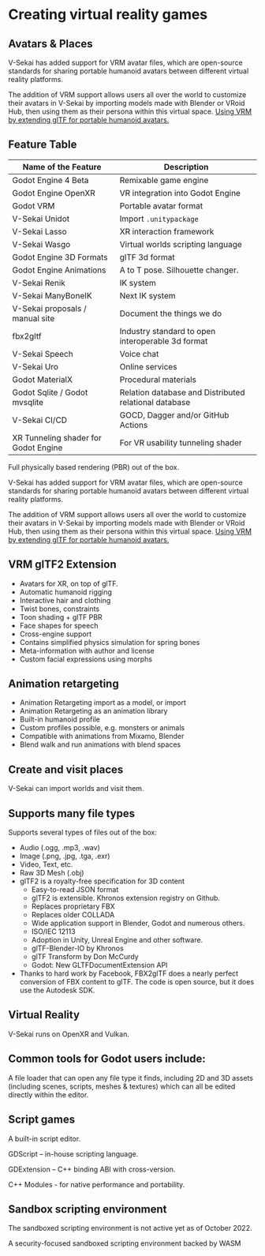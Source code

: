 # Creating virtual reality games

## Avatars & Places

V-Sekai has added support for VRM avatar files, which are open-source standards for sharing portable humanoid avatars between different virtual reality platforms.

The addition of VRM support allows users all over the world to customize their avatars in V-Sekai by importing models made with Blender or VRoid Hub, then using them as their persona within this virtual space.
[Using VRM by extending glTF for portable humanoid avatars.](https://www.khronos.org/assets/uploads/developers/presentations/VRM-Extending-glTF-for-Portable-Humanoid-Avatars_SIGGRAPH-Asia_Nov19.pdf)

## Feature Table

| Name of the Feature                  | Description                                           |
| ------------------------------------ | ----------------------------------------------------- |
| Godot Engine 4 Beta                  | Remixable game engine                                 |
| Godot Engine OpenXR                  | VR integration into Godot Engine                      |
| Godot VRM                            | Portable avatar format                                |
| V-Sekai Unidot                       | Import `.unitypackage`                                |
| V-Sekai Lasso                        | XR interaction framework                              |
| V-Sekai Wasgo                        | Virtual worlds scripting language                     |
| Godot Engine 3D Formats              | glTF 3d format                                        |
| Godot Engine Animations              | A to T pose. Silhouette changer.                      |
| V-Sekai Renik                        | IK system                                             |
| V-Sekai ManyBoneIK                   | Next IK system                                        |
| V-Sekai proposals / manual site      | Document the things we do                             |
| fbx2gltf                             | Industry standard to open interoperable 3d format     |
| V-Sekai Speech                       | Voice chat                                            |
| V-Sekai Uro                          | Online services                                       |
| Godot MaterialX                      | Procedural materials                                  |
| Godot Sqlite / Godot mvsqlite        | Relation database and Distributed relational database |
| V-Sekai CI/CD                        | GOCD, Dagger and/or GitHub Actions                    |
| XR Tunneling shader for Godot Engine | For VR usability tunneling shader                     |

Full physically based rendering (PBR) out of the box.

V-Sekai has added support for VRM avatar files, which are open-source standards for sharing portable humanoid avatars between different virtual reality platforms.

The addition of VRM support allows users all over the world to customize their avatars in V-Sekai by importing models made with Blender or VRoid Hub, then using them as their persona within this virtual space.
[Using VRM by extending glTF for portable humanoid avatars.](https://www.khronos.org/assets/uploads/developers/presentations/VRM-Extending-glTF-for-Portable-Humanoid-Avatars_SIGGRAPH-Asia_Nov19.pdf)

## VRM glTF2 Extension

- Avatars for XR, on top of glTF.
- Automatic humanoid rigging
- Interactive hair and clothing
- Twist bones, constraints
- Toon shading + glTF PBR
- Face shapes for speech
- Cross-engine support
- Contains simplified physics simulation for spring bones
- Meta-information with author and license
- Custom facial expressions using morphs

## Animation retargeting

- Animation Retargeting import as a model, or import
- Animation Retargeting as an animation library
- Built-in humanoid profile
- Custom profiles possible, e.g. monsters or animals
- Compatible with animations from Mixamo, Blender
- Blend walk and run animations with blend spaces

## Create and visit places

V-Sekai can import worlds and visit them.

## Supports many file types

Supports several types of files out of the box:

- Audio (.ogg, .mp3, .wav)
- Image (.png, .jpg, .tga, .exr)
- Video, Text, etc.
- Raw 3D Mesh (.obj)
- glTF2 is a royalty-free specification for 3D content
  - Easy-to-read JSON format
  - glTF2 is extensible. Khronos extension registry on Github.
  - Replaces proprietary FBX
  - Replaces older COLLADA
  - Wide application support in Blender, Godot and numerous others.
  - ISO/IEC 12113
  - Adoption in Unity, Unreal Engine and other software.
  - glTF-Blender-IO by Khronos
  - glTF Transform by Don McCurdy
  - Godot: New GLTFDocumentExtension API
- Thanks to hard work by Facebook, FBX2glTF does a nearly perfect conversion of FBX content to glTF. The code is open source, but it does use the Autodesk SDK.

## Virtual Reality

V-Sekai runs on OpenXR and Vulkan.

## Common tools for Godot users include:

A file loader that can open any file type it finds, including 2D and 3D assets (including scenes, scripts, meshes & textures) which can all be edited directly within the editor.

## Script games

A built-in script editor.

GDScript – in-house scripting language.

GDExtension – C++ binding ABI with cross-version.

C++ Modules - for native performance and portability.

## Sandbox scripting environment

The sandboxed scripting environment is not active yet as of October 2022.

A security-focused sandboxed scripting environment backed by WASM
